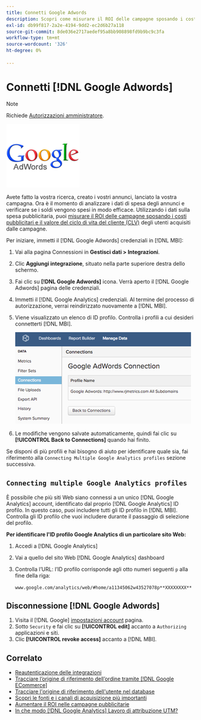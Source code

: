 ```yaml
---
title: Connetti Google Adwords
description: Scopri come misurare il ROI delle campagne sposando i costi pubblicitari e il valore del ciclo di vita del cliente (Customer Lifetime Value, CLV) degli utenti acquisiti dalle campagne.
exl-id: db99f817-2a2e-4194-9dd2-ec2d6b27a118
source-git-commit: 8de036e2717aedef95a8bb908898fd9b9bc9c3fa
workflow-type: tm+mt
source-wordcount: '326'
ht-degree: 0%

---
```


# Connetti [!DNL Google Adwords]

>[!NOTE]
>
>Richiede [Autorizzazioni amministratore](../../../administrator/user-management/user-management.md).

![](../../../assets/Google_Adwords_logo.png)

Avete fatto la vostra ricerca, creato i vostri annunci, lanciato la vostra campagna. Ora è il momento di analizzare i dati di spesa degli annunci e verificare se i soldi vengono spesi in modo efficace. Utilizzando i dati sulla spesa pubblicitaria, puoi [misurare il ROI delle campagne sposando i costi pubblicitari e il valore del ciclo di vita del cliente (CLV)](../../analysis/roi-ad-camp.md) degli utenti acquisiti dalle campagne.

Per iniziare, immetti il [!DNL Google Adwords] credenziali in [!DNL MBI]:

1. Vai alla pagina Connessioni in **Gestisci dati > Integrazioni**.
1. Clic **Aggiungi integrazione**, situato nella parte superiore destra dello schermo.
1. Fai clic su **[!DNL Google Adwords]** icona. Verrà aperto il [!DNL Google Adwords] pagina delle credenziali.
1. Immetti il [!DNL Google Analytics] credenziali. Al termine del processo di autorizzazione, verrai reindirizzato nuovamente a [!DNL MBI].
1. Viene visualizzato un elenco di ID profilo. Controlla i profili a cui desideri connetterti [!DNL MBI].

   ![](../../../assets/cnnct-profile.png)

1. Le modifiche vengono salvate automaticamente, quindi fai clic su **[!UICONTROL Back to Connections]** quando hai finito.

Se disponi di più profili e hai bisogno di aiuto per identificare quale sia, fai riferimento alla `Connecting Multiple Google Analytics profiles` sezione successiva.

## `Connecting multiple Google Analytics profiles`

È possibile che più siti Web siano connessi a un unico [!DNL Google Analytics] account, identificato dal proprio [!DNL Google Analytics] ID profilo. In questo caso, puoi includere tutti gli ID profilo in [!DNL MBI]. Controlla gli ID profilo che vuoi includere durante il passaggio di selezione del profilo.

**Per identificare l&#39;ID profilo Google Analytics di un particolare sito Web:**

1. Accedi a [!DNL Google Analytics]
1. Vai a quello del sito Web [!DNL Google Analytics] dashboard
1. Controlla l’URL: l’ID profilo corrisponde agli otto numeri seguenti `p` alla fine della riga:

   `www.google.com/analytics/web/#home/a11345062w43527078p**XXXXXXXX**`

## Disconnessione [!DNL Google Adwords]

1. Visita il [!DNL Google] [impostazioni account](https://www.google.com/account/about/?hl=en) pagina.
1. Sotto `Security` e fai clic su **[!UICONTROL edit]** accanto a `Authorizing` applicazioni e siti.
1. Clic **[!UICONTROL revoke access]** accanto a [!DNL MBI].

## Correlato

* [Reautenticazione delle integrazioni](https://experienceleague.adobe.com/docs/commerce-knowledge-base/kb/how-to/mbi-reauthenticating-integrations.html?lang=en)
* [Tracciare l’origine di riferimento dell’ordine tramite [!DNL Google ECommerce]](../integrations/google-ecommerce.md)
* [Tracciare l&#39;origine di riferimento dell&#39;utente nel database](../../analysis/google-track-user-acq.md)
* [Scopri le fonti e i canali di acquisizione più importanti](../../analysis/most-value-source-channel.md)
* [Aumentare il ROI nelle campagne pubblicitarie](../../analysis/roi-ad-camp.md)
* [In che modo [!DNL Google Analytics] Lavoro di attribuzione UTM?](../../analysis/utm-attributes.md)
